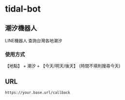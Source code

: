 # tidal-bot

## 潮汐機器人

LINE機器人 查詢台灣各地潮汐

### 使用方式
【地點】 + 潮汐 + 【今天/明天/後天】
(時間不填則搜尋今天)


## URL

```
https://your.base.url/callback
```
